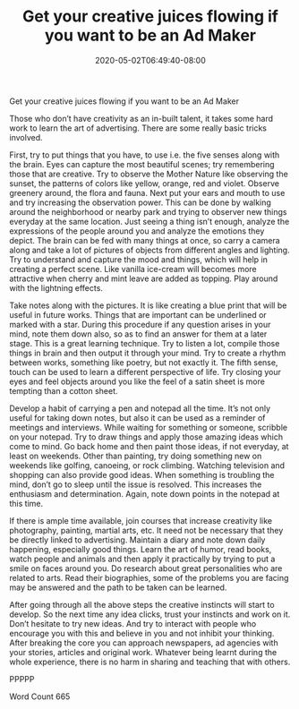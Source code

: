 ﻿---
title: "Get your creative juices flowing if you want to be an Ad Maker"
date: 2020-05-02T06:49:40-08:00
description: "TXT Tips for Web Success"
featured_image: "/images/TXT.jpg"
tags: ["TXT"]
---

Get your creative juices flowing if you want to be an Ad Maker

Those who don’t have creativity as an in-built talent, it takes some hard work to learn the art of advertising. There are some really basic tricks involved. 

First, try to put things that you have, to use i.e. the five senses along with the brain. Eyes can capture the most beautiful scenes; try remembering those that are creative. Try to observe the Mother Nature like observing the sunset, the patterns of colors like yellow, orange, red and violet. Observe greenery around, the flora and fauna. Next put your ears and mouth to use and try increasing the observation power. This can be done by walking around the neighborhood or nearby park and trying to observer new things everyday at the same location. Just seeing a thing isn’t enough, analyze the expressions of the people around you and analyze the emotions they depict. The brain can be fed with many things at once, so carry a camera along and take a lot of pictures of objects from different angles and lighting. Try to understand and capture the mood and things, which will help in creating a perfect scene. Like vanilla ice-cream will becomes more attractive when cherry and mint leave are added as topping. Play around with the lightning effects.

Take notes along with the pictures. It is like creating a blue print that will be useful in future works. Things that are important can be underlined or marked with a star. During this procedure if any question arises in your mind, note them down also, so as to find an answer for them at a later stage. This is a great learning technique. Try to listen a lot, compile those things in brain and then output it through your mind. Try to create a rhythm between works, something like poetry, but not exactly it. The fifth sense, touch can be used to learn a different perspective of life. Try closing your eyes and feel objects around you like the feel of a satin sheet is more tempting than a cotton sheet.  

Develop a habit of carrying a pen and notepad all the time. It’s not only useful for taking down notes, but also it can be used as a reminder of meetings and interviews. While waiting for something or someone, scribble on your notepad. Try to draw things and apply those amazing ideas which come to mind. Go back home and then paint those ideas, if not everyday, at least on weekends. Other than painting, try doing something new on weekends like golfing, canoeing, or rock climbing. Watching television and shopping can also provide good ideas. When something is troubling the mind, don’t go to sleep until the issue is resolved. This increases the enthusiasm and determination. Again, note down points in the notepad at this time. 

If there is ample time available, join courses that increase creativity like photography, painting, martial arts, etc. It need not be necessary that they be directly linked to advertising. Maintain a diary and note down daily happening, especially good things. Learn the art of humor, read books, watch people and animals and then apply it practically by trying to put a smile on faces around you. Do research about great personalities who are related to arts. Read their biographies, some of the problems you are facing may be answered and the path to be taken can be learned.  

After going through all the above steps the creative instincts will start to develop. So the next time any idea clicks, trust your instincts and work on it. Don’t hesitate to try new ideas. And try to interact with people who encourage you with this and believe in you and not inhibit your thinking. After breaking the core you can approach newspapers, ad agencies with your stories, articles and original work. Whatever being learnt during the whole experience, there is no harm in sharing and teaching that with others. 

PPPPP

Word Count 665




